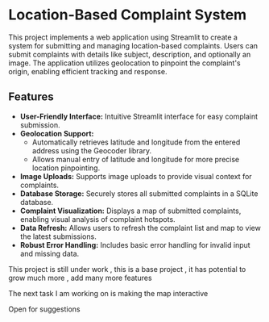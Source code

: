 # Location-Based Complaint System

This project implements a web application using Streamlit to create a system for submitting and managing location-based complaints. Users can submit complaints with details like subject, description, and optionally an image. The application utilizes geolocation to pinpoint the complaint's origin, enabling efficient tracking and response.

## Features

* **User-Friendly Interface:** Intuitive Streamlit interface for easy complaint submission.
* **Geolocation Support:** 
    * Automatically retrieves latitude and longitude from the entered address using the Geocoder library.
    * Allows manual entry of latitude and longitude for more precise location pinpointing.
* **Image Uploads:** Supports image uploads to provide visual context for complaints.
* **Database Storage:** Securely stores all submitted complaints in a SQLite database.
* **Complaint Visualization:** Displays a map of submitted complaints, enabling visual analysis of complaint hotspots.
* **Data Refresh:** Allows users to refresh the complaint list and map to view the latest submissions.
* **Robust Error Handling:** Includes basic error handling for invalid input and missing data. 



This project is still under work , this is a base project , it has potential to grow much more , add many more features


The next task I am working on is making the map interactive

Open for suggestions 

